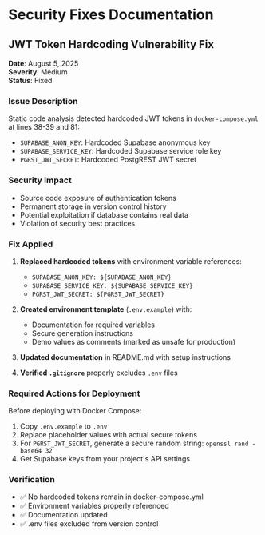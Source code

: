 # Security Fixes Documentation

## JWT Token Hardcoding Vulnerability Fix

**Date**: August 5, 2025  
**Severity**: Medium  
**Status**: Fixed  

### Issue Description
Static code analysis detected hardcoded JWT tokens in `docker-compose.yml` at lines 38-39 and 81:
- `SUPABASE_ANON_KEY`: Hardcoded Supabase anonymous key
- `SUPABASE_SERVICE_KEY`: Hardcoded Supabase service role key  
- `PGRST_JWT_SECRET`: Hardcoded PostgREST JWT secret

### Security Impact
- Source code exposure of authentication tokens
- Permanent storage in version control history
- Potential exploitation if database contains real data
- Violation of security best practices

### Fix Applied
1. **Replaced hardcoded tokens** with environment variable references:
   - `SUPABASE_ANON_KEY: ${SUPABASE_ANON_KEY}`
   - `SUPABASE_SERVICE_KEY: ${SUPABASE_SERVICE_KEY}`
   - `PGRST_JWT_SECRET: ${PGRST_JWT_SECRET}`

2. **Created environment template** (`.env.example`) with:
   - Documentation for required variables
   - Secure generation instructions
   - Demo values as comments (marked as unsafe for production)

3. **Updated documentation** in README.md with setup instructions

4. **Verified `.gitignore`** properly excludes `.env` files

### Required Actions for Deployment
Before deploying with Docker Compose:
1. Copy `.env.example` to `.env`
2. Replace placeholder values with actual secure tokens
3. For `PGRST_JWT_SECRET`, generate a secure random string: `openssl rand -base64 32`
4. Get Supabase keys from your project's API settings

### Verification
- ✅ No hardcoded tokens remain in docker-compose.yml
- ✅ Environment variables properly referenced  
- ✅ Documentation updated
- ✅ .env files excluded from version control